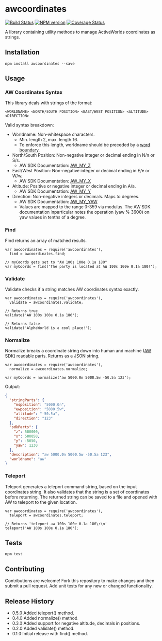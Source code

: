 awcoordinates
=========

[![Build Status](https://travis-ci.org/AnthonyNeace/awcoordinates.svg?branch=master)](https://travis-ci.org/AnthonyNeace/awcoordinates)
[![NPM version](https://badge.fury.io/js/awcoordinates.svg)](https://www.npmjs.com/package/awcoordinates)
[![Coverage Status](https://coveralls.io/repos/AnthonyNeace/awcoordinates/badge.svg)](https://coveralls.io/r/AnthonyNeace/awcoordinates)

A library containing utility methods to manage ActiveWorlds coordinates as strings. 

## Installation

    npm install awcoordinates --save

## Usage

### AW Coordinates Syntax

This library deals with strings of the format:

    <WORLDNAME> <NORTH/SOUTH POSITION> <EAST/WEST POSITION> <ALTITUDE> <DIRECTION>
    
Valid syntax breakdown:

* Worldname: Non-whitespace characters. 
  * Min. length 2, max. length 16. 
  * To enforce this length, worldname should be preceded by a [word boundary](https://developer.mozilla.org/en-US/docs/Web/JavaScript/Guide/Regular_Expressions#special-word-boundary).
* North/South Position: Non-negative integer or decimal ending in N/n or S/s.
  * AW SDK Documentation: [AW_MY_Z](http://wiki.activeworlds.com/index.php?title=AW_MY_Z)
* East/West Position: Non-negative integer or decimal ending in E/e or W/w.
  * AW SDK Documentation: [AW_MY_X](http://wiki.activeworlds.com/index.php?title=AW_MY_X)
* Altitude: Positive or negative integer or decimal ending in A/a.
  * AW SDK Documentation: [AW_MY_Y](http://wiki.activeworlds.com/index.php?title=AW_MY_Y)
* Direction: Non-negative integers or decimals. Maps to degrees.
  * AW SDK Documentation: [AW_MY_YAW](http://wiki.activeworlds.com/index.php?title=AW_MY_YAW)
  * Values are mapped to the range 0-359 via modulus. The AW SDK documentation inparticular notes the operation (yaw % 3600) on yaw values in tenths of a degree.

### Find

Find returns an array of matched results.

    var awcoordinates = require('awcoordinates'),
      find = awcoordinates.find;

    // myCoords gets set to "AW 100s 100e 0.1a 180" 
    var myCoords = find('The party is located at AW 100s 100e 0.1a 180!');
    
### Validate

Validate checks if a string matches AW coordinates syntax exactly.

    var awcoordinates = require('awcoordinates'),
      validate = awcoordinates.validate;

    // Returns true
    validate('AW 100s 100e 0.1a 180');
    
    // Returns false
    validate('AlphaWorld is a cool place!');    
    
### Normalize

Normalize breaks a coordinate string down into human and machine ([AW SDK](http://wiki.activeworlds.com/index.php?title=SDK)) readable parts. Returns as a JSON string.

    var awcoordinates = require('awcoordinates'),
      normalize = awcoordinates.normalize;      
      
    var myCoords = normalize('aw 5000.0n 5000.5w -50.5a 123');

Output:
    
```json
{
  "stringParts": {
    "nsposition": "5000.0n",
    "ewposition": "5000.5w",
    "altitude": "-50.5a",
    "direction": "123"
  },
  "sdkParts": {
    "z": 500000,
    "x": 500050,
    "y": -5050,
    "yaw": 1230
  },
  "description": "aw 5000.0n 5000.5w -50.5a 123",
  "worldname": "aw"
}      
```
    
### Teleport

Teleport generates a teleport command string, based on the input coordinates string. It also validates that the string is a set of coordinates before returning. The returned string can be saved to a file and opened with AW to teleport to the given location.

    var awcoordinates = require('awcoordinates'),
      teleport = awcoordinates.teleport;

    // Returns 'teleport aw 100s 100e 0.1a 180\r\n'
    teleport('AW 100s 100e 0.1a 180');       

## Tests

    npm test

## Contributing

Contributions are welcome! Fork this repository to make changes and then submit a pull request.  Add unit tests for any new or changed functionality.

## Release History

* 0.5.0 Added teleport() method.
* 0.4.0 Added normalize() method.
* 0.3.0 Added support for negative altitude, decimals in positions.
* 0.2.0 Added validate() method.
* 0.1.0 Initial release with find() method.
